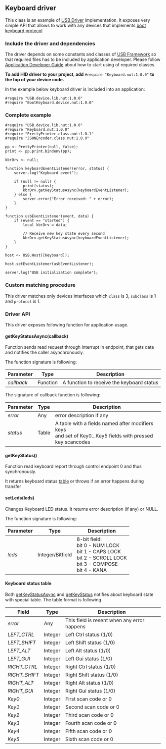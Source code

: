 ## Keyboard driver

This class is an example of [USB.Driver](../../DriverDevelopmentGuide.md#usbdriver-classHID_Driver.md) implementation. It exposes very simple API that allows to work with any devices that implements [boot keyboard protocol](http://www.usb.org/developers/hidpage/HID1_11.pdf)


### Include the driver and dependencies

The driver depends on some constants and classes of [USB Framework](../../README.md) so that required files has to be included by application developer. Please follow [Application Developer Guide](../../ApplicationDevelopmentGuide.md#include-the-framework-and-drivers) about how to start using of required classes.

**To add HID driver to your project, add** `#require "Keyboard.nut:1.0.0"` **to the top of your device code.**

In the example below keyboard driver is included into an application:

```squirrel
#require "USB.device.lib.nut:1.0.0"
#require "BootKeyboard.device.nut:1.0.0"
```

### Complete example

```squirrel
#require "USB.device.lib.nut:1.0.0"
#require "Keyboard.nut:1.0.0"
#require "PrettyPrinter.class.nut:1.0.1"
#require "JSONEncoder.class.nut:1.0.0"

pp <- PrettyPrinter(null, false);
print <- pp.print.bindenv(pp);

kbrDrv <- null;

function keyboardEventListener(error, status) {
    server.log("Keyboard event");

    if (null != null) {
        print(status);
        kbrDrv.getKeyStatusAsync(keyboardEventListener);
    } else {
        server.error("Error received: " + error);
    }
}

function usbEventListener(event, data) {
    if (event == "started") {
        local kbrDrv = data;

        // Receive new key state every second
        kbrDrv.getKeyStatusAsync(keyboardEventListener);
    }
}

host <- USB.Host([Keyboard]);

host.setEventListener(usbEventListener);

server.log("USB initialization complete");

```

### Custom matching procedure

This driver matches only devices interfaces which `class` is 3, `subclass` is 1 and `protocol` is 1.

### Driver API

This driver exposes following function for application usage.


#### getKeyStatusAsync(callback)

Function sends read request through Interrupt In endpoint, that gets data and notifies the caller asynchronously.

The function signature is following:

| Parameter | Type | Description |
| --------- | ---- | ----------- |
| *callback* | Function | A function to receive the keyboard status |

The signature of callback function is following:

| Parameter | Type | Description |
| --------- | ---- | ----------- |
| *error*   | Any | error description if any |
| *status* | Table | A table with a fields named after modifiers keys </br> and set of Key0...Key5 fields with pressed key scancodes  |

#### getKeyStatus()

Function read keyboard report  through control endpoint 0 and thus synchronously.

It returns keyboard status [table](#keyboard-status-table) or throws if an error happens during transfer

#### setLeds(leds)

Changes Keyboard LED status. It returns error description (if any) or NULL.

The function signature is following:

| Parameter | Type | Description |
| --------- | ---- | ----------- |
| *leds* | Integer/Bitfield | 8-bit field:</br>bit 0 - NUM LOCK</br>bit 1 - CAPS LOCK</br>bit 2 - SCROLL LOCK</br>bit 3 - COMPOSE</br>bit 4 - KANA |


#### Keyboard status table

Both [getKeyStatusAsync](#getkeystatusasynccallback) and [getKeyStatus](#getkeystatus) notifies about keyboard state with special table. The table format is following

| Field | Type | Description |
| --------- | ---- | ----------- |
| *error* | Any | This field is resent when any error happens |
| *LEFT_CTRL* | Integer|  Left Ctrl status (1/0) |
| *LEFT_SHIFT* | Integer | Left Shift status (1/0) |
| *LEFT_ALT*  | Integer| Left Alt status (1/0) |
| *LEFT_GUI*  | Integer| Left Gui status (1/0) |
| *RIGHT_CTRL*  | Integer| Right Ctrl status (1/0) |
| *RIGHT_SHIFT*  | Integer| Right Shift status (1/0) |
| *RIGHT_ALT* | Integer| Right Alt status (1/0) |
| *RIGHT_GUI* | Integer| Right Gui status (1/0) |
| *Key0* | Integer| First scan code or 0 |
| *Key1* | Integer| Second scan code or 0 |
| *Key2* | Integer| Third scan code or 0 |
| *Key3* | Integer| Fourth scan code or 0 |
| *Key4* | Integer| Fifth scan code or 0 |
| *Key5* | Integer| Sixth scan code or 0 |